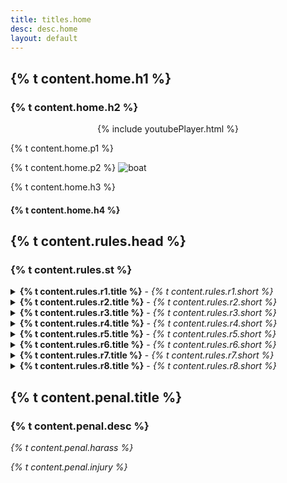 ```yaml
---
title: titles.home
desc: desc.home
layout: default
---
```


## {% t content.home.h1 %} 

### {% t content.home.h2 %}


<p align="center">
{% include youtubePlayer.html %}
</p>

{% t content.home.p1 %}

{% t content.home.p2 %}
  <img class="illustration" src="{{site.base-url }}/assets/imgs/boat.jpg" alt="boat">

{% t content.home.h3 %}
#### {% t content.home.h4 %}

## {% t content.rules.head %}

### {% t content.rules.st %}

<details>
  <summary><strong>{% t content.rules.r1.title %}</strong> - <em>{% t content.rules.r1.short %}</em></summary>
    
  <p> 
    {% t content.rules.r1.long1 %}

    {% t content.rules.r1.long2 %}

    {% t content.rules.r1.long3 %}
    
    {% t content.rules.r1.long4 %} 
  </p>
</details>

<details>
  <summary><strong>{% t content.rules.r2.title %}</strong> - <em>{% t content.rules.r2.short %}</em></summary>
  <p>
    {% t content.rules.r2.long1 %}
    {% t content.rules.r2.long2 %}
    {% t content.rules.r2.fin %}
  </p>
</details>

<details>
  <summary><strong>{% t content.rules.r3.title %}</strong> - <em>{% t content.rules.r3.short %}</em></summary>
    
  <p> 
    {% t content.rules.r3.long1 %}

    {% t content.rules.r3.long2 %}

    {% t content.rules.r3.long3 %}
    
    {% t content.rules.r3.long4 %}

    {% t content.rules.r3.long5 %} 

    {% t content.rules.r3.long6 %} 
  </p>
</details>

<details>
  <summary><strong>{% t content.rules.r4.title %}</strong> - <em>{% t content.rules.r4.short %}</em></summary>
    
  <p> 
    {% t content.rules.r4.long1 %}

    {% t content.rules.r4.long2 %}

    {% t content.rules.r4.long3 %}
  </p>
</details>

<details>
  <summary><strong>{% t content.rules.r5.title %}</strong> - <em>{% t content.rules.r5.short %}</em></summary>
    
  <p> 
    {% t content.rules.r5.long1 %}

    {% t content.rules.r5.long2 %}

    {% t content.rules.r5.long3 %}
    
    {% t content.rules.r5.long4 %}

    {% t content.rules.r5.long5 %} 

    {% t content.rules.r5.long7 %} 

    {% t content.rules.r5.long8 %} 
  </p>
</details>

<details>
  <summary><strong>{% t content.rules.r6.title %}</strong> - <em>{% t content.rules.r6.short %}</em></summary>
  <p>
    {% t content.rules.r6.long1 %}
    {% t content.rules.r6.long2 %}
    {% t content.rules.r6.fin %}
  </p>
</details>

<details>
  <summary><strong>{% t content.rules.r7.title %}</strong> - <em>{% t content.rules.r7.short %}</em></summary>
  <p>
    {% t content.rules.r7.long1 %}
  </p>
</details>

<details>
  <summary><strong>{% t content.rules.r8.title %}</strong> - <em>{% t content.rules.r8.short %}</em></summary>
  {% t content.rules.r8.url %}  
</details>

## {% t content.penal.title %}
### {% t content.penal.desc %}
<em> {% t content.penal.harass %} </em>

<em> {% t content.penal.injury %} </em>
